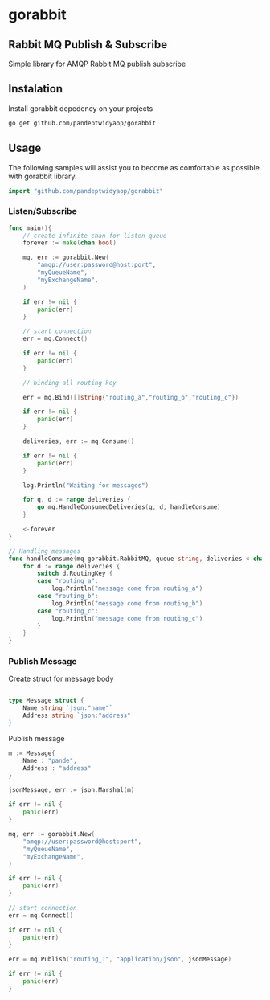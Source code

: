 # gorabbit
## Rabbit MQ Publish & Subscribe

Simple library for AMQP Rabbit MQ publish subscribe

## Instalation
Install gorabbit depedency on your projects

```sh
go get github.com/pandeptwidyaop/gorabbit
```

## Usage

The following samples will assist you to become as comfortable as possible with gorabbit library.

```go
import "github.com/pandeptwidyaop/gorabbit"
```

### Listen/Subscribe

```go
func main(){
    // create infinite chan for listen queue
    forever := make(chan bool)

    mq, err := gorabbit.New(
        "amqp://user:password@host:port",
        "myQueueName",
        "myExchangeName",
    )

    if err != nil {
        panic(err)
    }

    // start connection
    err = mq.Connect()

    if err != nil {
        panic(err)
    }

    // binding all routing key

    err = mq.Bind([]string{"routing_a","routing_b","routing_c"})

    if err != nil {
        panic(err)
    }

    deliveries, err := mq.Consume()

    if err != nil {
        panic(err)
    }

    log.Println("Waiting for messages")

    for q, d := range deliveries {
        go mq.HandleConsumedDeliveries(q, d, handleConsume)
    }

    <-forever
}

// Handling messages
func handleConsume(mq gorabbit.RabbitMQ, queue string, deliveries <-chan amqp.Delivery){
    for d := range deliveries {
        switch d.RoutingKey {
        case "routing_a": 
            log.Println("message come from routing_a")
        case "routing_b":
            log.Println("message come from routing_b")
        case "routing_c":
            log.Println("message come from routing_c")
        }
    }
}
```

### Publish Message

Create struct for message body
```go

type Message struct {
    Name string `json:"name"`
    Address string `json:"address"
}

```
Publish message
```go
m := Message{
    Name : "pande",
    Address : "address"
}

jsonMessage, err := json.Marshal(m)

if err != nil {
    panic(err)
}

mq, err := gorabbit.New(
    "amqp://user:password@host:port",
    "myQueueName",
    "myExchangeName",
)

if err != nil {
    panic(err)
}

// start connection
err = mq.Connect()

if err != nil {
    panic(err)
}

err = mq.Publish("routing_1", "application/json", jsonMessage)

if err != nil {
    panic(err)
}
```